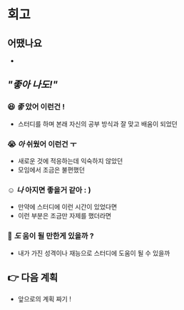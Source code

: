 # 회고

## 어땠나요 

- 

## *"좋아 나도!"*

### :satisfied: *좋* 았어 이런건 !

- 스터디를 하며 본래 자신의 공부 방식과 잘 맞고 배움이 되었던 

### :sob: *아* 쉬웠어 이런건 ㅜ 

- 새로운 것에 적응하는데 익숙하지 않았던 
- 모임에서 조금은 불편했던

### :relaxed: *나* 아지면 좋을거 같아 : )

- 만약에 스터디에 이런 시간이 있었다면
- 이런 부분은 조금만 자제를 했더라면

### :two_men_holding_hands: *도* 움이 될 만한게 있을까 ? 

- 내가 가진 성격이나 재능으로 스터디에 도움이 될 수 있을까

## :point_right: 다음 계획 

- 앞으로의 계획 짜기 !
